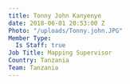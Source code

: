 ```yaml
---
title: Tonny John Kanyenye
date: 2018-06-01 20:53:00 Z
Photo: "/uploads/Tonny.john.JPG"
Member Type:
  Is Staff: true
Job Title: Mapping Supervisor
Country: Tanzania
Team: Tanzania
---
```

